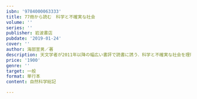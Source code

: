 ```yaml
---
isbn: '9784000063333'
title: 77冊から読む　科学と不確実な社会
volume: ''
series: ''
publisher: 岩波書店
pubdate: '2019-01-24'
cover: ''
author: 海部宣男／著
description: 天文学者が2011年以降の幅広い書評で読書に誘う．科学と不確実な社会を理解するための確なガイドブック．
price: '1900'
genre: ''
target: 一般
format: 単行本
content: 自然科学総記

---
```

